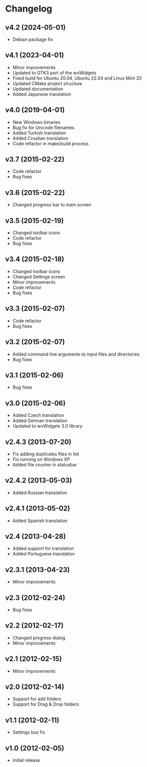# Changelog

## v4.2 (2024-05-01)

- Debian package fix

## v4.1 (2023-04-01)

- Minor improvements
- Updated to GTK3 port of the wxWidgets
- Fixed build for Ubuntu 20.04, Ubuntu 22.04 and Linux Mint 20
- Updated CMake project structure
- Updated documentation
- Added Japanese translation

## v4.0 (2019-04-01)

- New Windows binaries
- Bug fix for Unicode filenames
- Added Turkish translation
- Added Croatian translation
- Code refactor in make/build process

## v3.7 (2015-02-22)

- Code refactor
- Bug fixes

## v3.6 (2015-02-22)

- Changed progress bar to main screen

## v3.5 (2015-02-19)

- Changed toolbar icons
- Code refactor
- Bug fixes

## v3.4 (2015-02-18)

- Changed toolbar icons
- Changed Settings screen
- Minor improvements
- Code refactor
- Bug fixes

## v3.3 (2015-02-07)

- Code refactor
- Bug fixes

## v3.2 (2015-02-07)

- Added command line arguments to input files and directories
- Bug fixes

## v3.1 (2015-02-06)

- Bug fixes

## v3.0 (2015-02-06)

- Added Czech translation
- Added German translation
- Updated to wxWidgets 3.0 library

## v2.4.3 (2013-07-20)

- Fix adding duplicates files in list
- Fix running on Windows XP
- Added file counter in statusbar

## v2.4.2 (2013-05-03)

- Added Russian translation

## v2.4.1 (2013-05-02)

- Added Spanish translation

## v2.4 (2013-04-28)

- Added support for translation
- Added Portuguese translation

## v2.3.1 (2013-04-23)

- Minor improvements

## v2.3 (2012-02-24)

- Bug fixes

## v2.2 (2012-02-17)

- Changed progress dialog
- Minor improvements

## v2.1 (2012-02-15)

- Minor improvements

## v2.0 (2012-02-14)

- Support for add folders
- Support for Drag & Drop folders

## v1.1 (2012-02-11)

- Settings bux fix

## v1.0 (2012-02-05)

- Initial release
